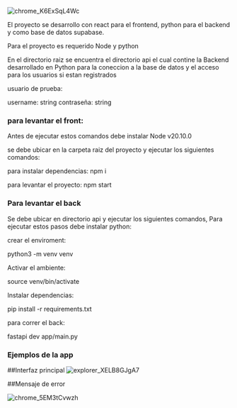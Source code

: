![chrome_K6ExSqL4Wc](https://github.com/JulianMendezw/to-do-app/assets/7661539/663d8b78-2ee5-4525-8999-162f71632ee5)

El proyecto se desarrollo con react para el frontend, python para el backend y como base de datos supabase.

Para el proyecto es requerido Node y python

En el directorio raiz se encuentra el directorio api el cual contine la Backend desarrollado en Python para la coneccion a la base de datos y el acceso para los usuarios si estan registrados

usuario de prueba:

username: string
contraseña: string

### para levantar el front:
Antes de ejecutar estos comandos debe instalar Node v20.10.0

se debe ubicar en la carpeta raiz del proyecto y ejecutar los siguientes comandos:


para instalar dependencias:
npm i

para levantar el proyecto:
npm start


### Para levantar el back

Se debe ubicar en directorio api y ejecutar los siguientes comandos,
Para ejecutar estos pasos debe instalar python:

crear el enviroment:

python3 -m venv venv

Activar el ambiente:

source venv/bin/activate

Instalar dependencias:

pip install -r requirements.txt

para correr el back:

fastapi dev app/main.py


### Ejemplos de la app

##Interfaz principal
![explorer_XELB8GJgA7](https://github.com/JulianMendezw/fundacion_app/assets/7661539/9b951768-606a-4206-8dbf-d14f38ed30da)


##Mensaje de error

![chrome_5EM3tCvwzh](https://github.com/JulianMendezw/fundacion_app/assets/7661539/445d55a5-4112-4d25-964e-566b1d94a29c)

